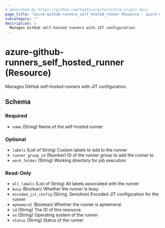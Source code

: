 ```yaml
---
# generated by https://github.com/hashicorp/terraform-plugin-docs
page_title: "azure-github-runners_self_hosted_runner Resource - azure-github-runners"
subcategory: ""
description: |-
  Manages GitHub self-hosted runners with JIT configuration.
---
```


# azure-github-runners_self_hosted_runner (Resource)

Manages GitHub self-hosted runners with JIT configuration.



<!-- schema generated by tfplugindocs -->
## Schema

### Required

- `name` (String) Name of the self-hosted runner

### Optional

- `labels` (List of String) Custom labels to add to the runner
- `runner_group_id` (Number) ID of the runner group to add the runner to
- `work_folder` (String) Working directory for job execution

### Read-Only

- `all_labels` (List of String) All labels associated with the runner
- `busy` (Boolean) Whether the runner is busy
- `encoded_jit_config` (String, Sensitive) Encoded JIT configuration for the runner
- `ephemeral` (Boolean) Whether the runner is ephemeral
- `id` (String) The ID of this resource.
- `os` (String) Operating system of the runner
- `status` (String) Status of the runner
